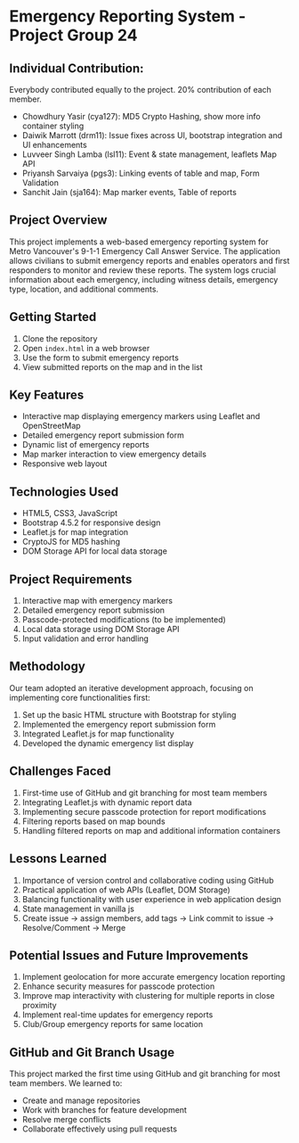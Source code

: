 # Emergency Reporting System - Project Group 24

## Individual Contribution:

Everybody contributed equally to the project. 20% contribution of each member.

- Chowdhury Yasir (cya127): MD5 Crypto Hashing, show more info container styling
- Daiwik Marrott (drm11): Issue fixes across UI, bootstrap integration and UI enhancements
- Luvveer Singh Lamba (lsl11): Event & state management, leaflets Map API
- Priyansh Sarvaiya (pgs3): Linking events of table and map, Form Validation
- Sanchit Jain (sja164): Map marker events, Table of reports

## Project Overview

This project implements a web-based emergency reporting system for Metro Vancouver's 9-1-1 Emergency Call Answer Service. The application allows civilians to submit emergency reports and enables operators and first responders to monitor and review these reports. The system logs crucial information about each emergency, including witness details, emergency type, location, and additional comments.

## Getting Started

1. Clone the repository
2. Open `index.html` in a web browser
3. Use the form to submit emergency reports
4. View submitted reports on the map and in the list

## Key Features

- Interactive map displaying emergency markers using Leaflet and OpenStreetMap
- Detailed emergency report submission form
- Dynamic list of emergency reports
- Map marker interaction to view emergency details
- Responsive web layout

## Technologies Used

- HTML5, CSS3, JavaScript
- Bootstrap 4.5.2 for responsive design
- Leaflet.js for map integration
- CryptoJS for MD5 hashing
- DOM Storage API for local data storage

## Project Requirements

1. Interactive map with emergency markers
2. Detailed emergency report submission
3. Passcode-protected modifications (to be implemented)
4. Local data storage using DOM Storage API
5. Input validation and error handling

## Methodology

Our team adopted an iterative development approach, focusing on implementing core functionalities first:

1. Set up the basic HTML structure with Bootstrap for styling
2. Implemented the emergency report submission form
3. Integrated Leaflet.js for map functionality
4. Developed the dynamic emergency list display

## Challenges Faced

1. First-time use of GitHub and git branching for most team members
2. Integrating Leaflet.js with dynamic report data
3. Implementing secure passcode protection for report modifications
4. Filtering reports based on map bounds
5. Handling filtered reports on map and additional information containers

## Lessons Learned

1. Importance of version control and collaborative coding using GitHub
2. Practical application of web APIs (Leaflet, DOM Storage)
3. Balancing functionality with user experience in web application design
4. State management in vanilla js
5. Create issue &rarr; assign members, add tags &rarr; Link commit to issue &rarr; Resolve/Comment &rarr; Merge

## Potential Issues and Future Improvements

1. Implement geolocation for more accurate emergency location reporting
2. Enhance security measures for passcode protection
3. Improve map interactivity with clustering for multiple reports in close proximity
4. Implement real-time updates for emergency reports
5. Club/Group emergency reports for same location

## GitHub and Git Branch Usage

This project marked the first time using GitHub and git branching for most team members. We learned to:

- Create and manage repositories
- Work with branches for feature development
- Resolve merge conflicts
- Collaborate effectively using pull requests
